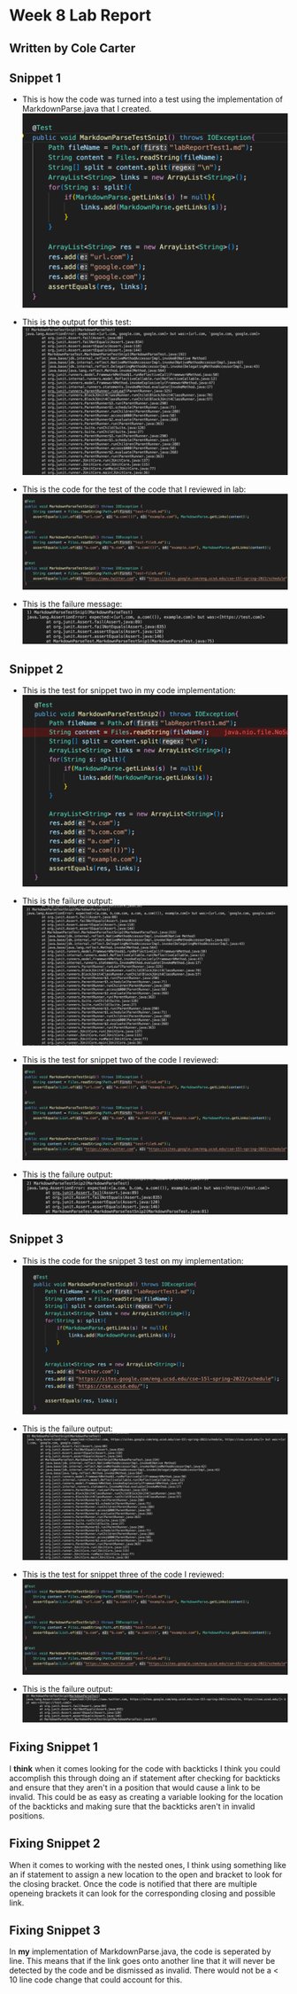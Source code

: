 Week 8 Lab Report
===

Written by Cole Carter
---


Snippet 1
---

* This is how the code was turned into a test using the implementation of MarkdownParse.java that I created.
![Image](screenshots/Screen%20Shot%202022-05-22%20at%2010.50.53%20PM.png)

* This is the output for this test:
![Image](screenshots/Screen%20Shot%202022-05-22%20at%2010.39.04%20PM.png)

* This is the code for the test of the code that I reviewed in lab:
![Image](screenshots/Screen%20Shot%202022-05-22%20at%2010.50.35%20PM.png)

* This is the failure message:
![Image](screenshots/Screen%20Shot%202022-05-22%20at%2010.48.33%20PM.png)


Snippet 2
---

* This is the test for snippet two in my code implementation:
![Image](screenshots/Screen%20Shot%202022-05-22%20at%2010.51.03%20PM.png)

* This is the failure output:
![Image](screenshots/Screen%20Shot%202022-05-22%20at%2010.39.17%20PM.png)

* This is the test for snippet two of the code I reviewed:
![Image](screenshots//Screen%20Shot%202022-05-22%20at%2010.50.35%20PM.png)

* This is the failure output:
![Image](screenshots/Screen%20Shot%202022-05-22%20at%2010.48.53%20PM.png)


Snippet 3
---

* This is the code for the snippet 3 test on my implementation:
![Image](screenshots/Screen%20Shot%202022-05-22%20at%2010.51.11%20PM.png)

* This is the failure output:
![Image](screenshots/Screen%20Shot%202022-05-22%20at%2010.39.34%20PM.png)

* This is the test for snippet three of the code I reviewed:
![Image](screenshots/Screen%20Shot%202022-05-22%20at%2010.50.35%20PM.png)

* This is the failure output:
![Image](screenshots/Screen%20Shot%202022-05-22%20at%2010.49.03%20PM.png)


Fixing Snippet 1
---

 I __think__ when it comes looking for the code with backticks I think you could accomplish this through doing an if statement after checking for backticks and ensure that they aren't in a position that would cause a link to be invalid. This could be as easy as creating a variable looking for the location of the backticks and making sure that the backticks aren't in invalid positions.


Fixing Snippet 2
---

When it comes to working with the nested ones, I think using something like an if statement to assign a new location to the open and bracket to look for the closing bracket. Once the code is notified that there are multiple openeing brackets it can look for the corresponding closing and possible link.


Fixing Snippet 3
---

In __my__ implementation of MarkdownParse.java, the code is seperated by line. This means that if the link goes onto another line that it will never be detected by the code and be dismissed as invalid. There would not be a < 10 line code change that could account for this.

